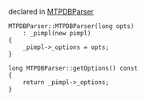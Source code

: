 
declared in [MTPDBParser](MTPDBParser.hpp.md)

~~~ { .cpp }
MTPDBParser::MTPDBParser(long opts)
	: _pimpl(new pimpl)
{
	_pimpl->_options = opts;
}

long MTPDBParser::getOptions() const
{
	return _pimpl->_options;
}

~~~


